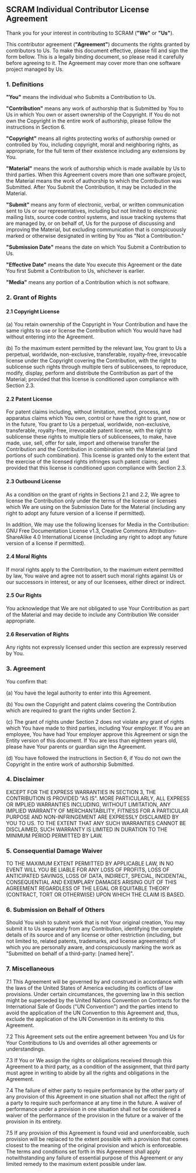 ## SCRAM Individual Contributor License Agreement

Thank you for your interest in contributing to SCRAM (**"We"** or **"Us"**).

This contributor agreement (**"Agreement"**) documents the rights granted by
contributors to Us. To make this document effective, please fill and sign the
form bellow. This is a legally binding document, so please read it carefully
before agreeing to it. The Agreement may cover more than one software project
managed by Us.


### 1. Definitions

**"You"** means the individual who Submits a Contribution to Us.

**"Contribution"** means any work of authorship that is Submitted by You to Us
in which You own or assert ownership of the Copyright. If You do not own the
Copyright in the entire work of authorship, please follow the instructions in
Section 6.

**"Copyright"** means all rights protecting works of authorship owned or
controlled by You, including copyright, moral and neighboring rights, as
appropriate, for the full term of their existence including any extensions by
You.

**"Material"** means the work of authorship which is made available by Us to
third parties. When this Agreement covers more than one software project, the
Material means the work of authorship to which the Contribution was Submitted.
After You Submit the Contribution, it may be included in the Material.

**"Submit"** means any form of electronic, verbal, or written communication
sent to Us or our representatives, including but not limited to electronic
mailing lists, source code control systems, and issue tracking systems that are
managed by, or on behalf of, Us for the purpose of discussing and improving the
Material, but excluding communication that is conspicuously marked or otherwise
designated in writing by You as "Not a Contribution."

**"Submission Date"** means the date on which You Submit a Contribution to Us.

**"Effective Date"** means the date You execute this Agreement or the date You
first Submit a Contribution to Us, whichever is earlier.

**"Media"** means any portion of a Contribution which is not software.

### 2. Grant of Rights

#### 2.1 Copyright License
(a) You retain ownership of the Copyright in Your Contribution and have the
same rights to use or license the Contribution which You would have had without
entering into the Agreement.

(b) To the maximum extent permitted by the relevant law, You grant to Us a
perpetual, worldwide, non-exclusive, transferable, royalty-free, irrevocable
license under the Copyright covering the Contribution, with the right to
sublicense such rights through multiple tiers of sublicensees, to reproduce,
modify, display, perform and distribute the Contribution as part of the
Material; provided that this license is conditioned upon compliance with
Section 2.3.

#### 2.2 Patent License
For patent claims including, without limitation, method, process, and apparatus
claims which You own, control or have the right to grant, now or in the future,
You grant to Us a perpetual, worldwide, non-exclusive, transferable,
royalty-free, irrevocable patent license, with the right to sublicense these
rights to multiple tiers of sublicensees, to make, have made, use, sell, offer
for sale, import and otherwise transfer the Contribution and the Contribution
in combination with the Material (and portions of such combination). This
license is granted only to the extent that the exercise of the licensed rights
infringes such patent claims; and provided that this license is conditioned
upon compliance with Section 2.3.

#### 2.3 Outbound License
As a condition on the grant of rights in Sections 2.1 and 2.2, We agree to
license the Contribution only under the terms of the license or licenses which
We are using on the Submission Date for the Material (including any right
to adopt any future version of a license if permitted).

In addition, We may use the following licenses for Media in the Contribution:
GNU Free Documentation License v1.3, Creative Commons Attribution-ShareAlike
4.0 International License (including any right to adopt any future
version of a license if permitted).

#### 2.4 Moral Rights
If moral rights apply to the Contribution, to the maximum extent permitted by
law, You waive and agree not to assert such moral rights against Us or our
successors in interest, or any of our licensees, either direct or indirect.

#### 2.5 Our Rights
You acknowledge that We are not obligated to use Your Contribution as part of
the Material and may decide to include any Contribution We consider
appropriate.

#### 2.6 Reservation of Rights
Any rights not expressly licensed under this section are expressly reserved by
You.


### 3. Agreement

You confirm that:

(a) You have the legal authority to enter into this Agreement.

(b) You own the Copyright and patent claims covering the Contribution which are
required to grant the rights under Section 2.

(c) The grant of rights under Section 2 does not violate any grant of rights
which You have made to third parties, including Your employer. If You are an
employee, You have had Your employer approve this Agreement or sign the Entity
version of this document. If You are less than eighteen years old, please have
Your parents or guardian sign the Agreement.

(d) You have followed the instructions in Section 6, if You do not own the
Copyright in the entire work of authorship Submitted.


### 4. Disclaimer

EXCEPT FOR THE EXPRESS WARRANTIES IN SECTION 3, THE CONTRIBUTION IS PROVIDED
"AS IS". MORE PARTICULARLY, ALL EXPRESS OR IMPLIED WARRANTIES INCLUDING,
WITHOUT LIMITATION, ANY IMPLIED WARRANTY OF MERCHANTABILITY, FITNESS FOR A
PARTICULAR PURPOSE AND NON-INFRINGEMENT ARE EXPRESSLY DISCLAIMED BY YOU TO US.
TO THE EXTENT THAT ANY SUCH WARRANTIES CANNOT BE DISCLAIMED, SUCH WARRANTY IS
LIMITED IN DURATION TO THE MINIMUM PERIOD PERMITTED BY LAW.


### 5. Consequential Damage Waiver

TO THE MAXIMUM EXTENT PERMITTED BY APPLICABLE LAW, IN NO EVENT WILL YOU BE
LIABLE FOR ANY LOSS OF PROFITS, LOSS OF ANTICIPATED SAVINGS, LOSS OF DATA,
INDIRECT, SPECIAL, INCIDENTAL, CONSEQUENTIAL AND EXEMPLARY DAMAGES ARISING OUT
OF THIS AGREEMENT REGARDLESS OF THE LEGAL OR EQUITABLE THEORY (CONTRACT, TORT
OR OTHERWISE) UPON WHICH THE CLAIM IS BASED.

### 6. Submission on Behalf of Others

Should You wish to submit work that is not Your original creation,
You may submit it to Us separately from any Contribution,
identifying the complete details of its source and of
any license or other restriction (including, but not limited to,
related patents, trademarks, and license agreements) of which you
are personally aware, and conspicuously marking the work as
"Submitted on behalf of a third-party: [named here]".

### 7. Miscellaneous

7.1 This Agreement will be governed by and construed in accordance with the
laws of the United States of America excluding its conflicts of law provisions.
Under certain circumstances, the governing law in this section might be
superseded by the United Nations Convention on Contracts for the International
Sale of Goods ("UN Convention") and the parties intend to avoid the application
of the UN Convention to this Agreement and, thus, exclude the application of
the UN Convention in its entirety to this Agreement.

7.2 This Agreement sets out the entire agreement between You and Us for Your
Contributions to Us and overrides all other agreements or understandings.

7.3 If You or We assign the rights or obligations received through this
Agreement to a third party, as a condition of the assignment, that third party
must agree in writing to abide by all the rights and obligations in the
Agreement.

7.4 The failure of either party to require performance by the other party of
any provision of this Agreement in one situation shall not affect the right of
a party to require such performance at any time in the future. A waiver of
performance under a provision in one situation shall not be considered a waiver
of the performance of the provision in the future or a waiver of the provision
in its entirety.

7.5 If any provision of this Agreement is found void and unenforceable, such
provision will be replaced to the extent possible with a provision that comes
closest to the meaning of the original provision and which is enforceable. The
terms and conditions set forth in this Agreement shall apply notwithstanding
any failure of essential purpose of this Agreement or any limited remedy to the
maximum extent possible under law.
